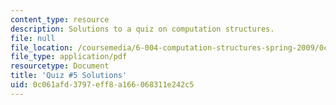 ```yaml
---
content_type: resource
description: Solutions to a quiz on computation structures.
file: null
file_location: /coursemedia/6-004-computation-structures-spring-2009/0c061afd3797eff8a166068311e242c5_MIT6_004s09_quiz05_sol.pdf
file_type: application/pdf
resourcetype: Document
title: 'Quiz #5 Solutions'
uid: 0c061afd-3797-eff8-a166-068311e242c5
---
```

